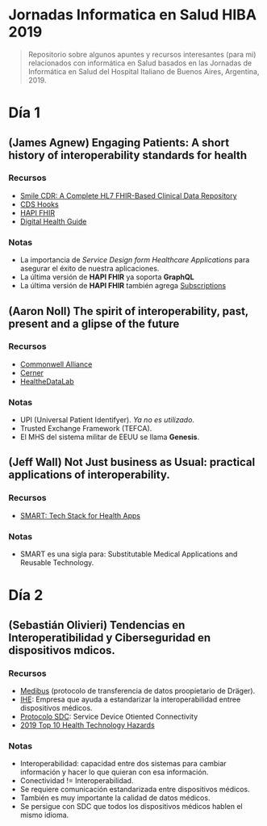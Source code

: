 # Jornadas Informatica en Salud HIBA 2019
> Repositorio sobre algunos apuntes y recursos interesantes (para mi) relacionados con informática en Salud basados en las Jornadas de Informática en Salud del Hospital Italiano de Buenos Aires, Argentina, 2019.

# Día 1

## (James Agnew) Engaging Patients: A short history of interoperability standards for health

### Recursos
* [Smile CDR: A Complete HL7 FHIR-Based Clinical Data Repository](https://smilecdr.com/)
* [CDS Hooks](https://cds-hooks.org/)
* [HAPI FHIR](https://hapifhir.io/)
* [Digital Health Guide](https://digitalhealthguide.com.au/DHG/Welcome/)

### Notas   
* La importancia de _Service Design form Healthcare Applications_ para asegurar el éxito de nuestra aplicaciones.
* La última versión de **HAPI FHIR** ya soporta **GraphQL**
* La última versión de **HAPI FHIR** también agrega [Subscriptions](https://www.hl7.org/fhir/subscription.html)

## (Aaron Noll) The spirit of interoperability, past, present and a glipse of the future

### Recursos
* [Commonwell Alliance](https://www.commonwellalliance.org/)
* [Cerner](https://www.cerner.com/)
* [HealtheDataLab](https://www.cerner.com/gb/en/pages/healthedatalab-improving-population-health-with-a-secure-next-generation-research-tool)

### Notas
* UPI (Universal Patient Identifyer). _Ya no es utilizado_.
* Trusted Exchange Framework (TEFCA).
* El MHS del sistema militar de EEUU se llama **Genesis**.

## (Jeff Wall) Not Just business as Usual: practical applications of interoperability.

### Recursos
* [SMART: Tech Stack for Health Apps](https://docs.smarthealthit.org/)

### Notas
* SMART es una sigla para: Substitutable Medical Applications and Reusable Technology.

# Día 2

## (Sebastián Olivieri) Tendencias en Interoperatibilidad y Ciberseguridad en dispositivos mdicos.

### Recursos
* [Medibus](https://www.draeger.com/en_aunz/Hospital/Online-Services/Data-Communication-Protocols) (protocolo de transferencia de datos proopietario de Dräger).
* [IHE](https://www.ihe.net/): Empresa que ayuda a estandarizar la interoperabilidad entree dispositivos médicos.
* [Protocolo SDC](https://en.wikipedia.org/wiki/IEEE_11073_service-oriented_device_connectivity): Service Device Otiented Connectivity
* [2019 Top 10 Health Technology Hazards](https://www.ecri.org/Resources/Whitepapers_and_reports/Haz_19.pdf)

### Notas
* Interoperabilidad: capacidad entre dos sistemas para cambiar información y hacer lo que quieran con esa información.
* Conectividad != Interoperabilidad.
* Se requiere comunicación estandarizada entre dispositivos médicos.
* También es muy importante la calidad de datos médicos.
* Se persigue con SDC que todos los dispositivos médicos hablen el mismo idioma.